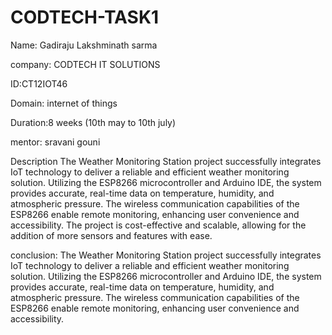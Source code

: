 # CODTECH-TASK1
Name: Gadiraju Lakshminath sarma

company: CODTECH IT SOLUTIONS 

ID:CT12IOT46

Domain: internet of things

Duration:8 weeks (10th may to 10th july)

mentor: sravani gouni

Description The Weather Monitoring Station project successfully integrates IoT technology to deliver a reliable and efficient weather monitoring solution. Utilizing the ESP8266 microcontroller and Arduino IDE, the system provides accurate, real-time data on temperature, humidity, and atmospheric pressure. The wireless communication capabilities of the ESP8266 enable remote monitoring, enhancing user convenience and accessibility. The project is cost-effective and scalable, allowing for the addition of more sensors and features with ease.

conclusion: The Weather Monitoring Station project successfully integrates IoT technology to deliver a reliable and efficient weather monitoring solution. Utilizing the ESP8266 microcontroller and Arduino IDE, the system provides accurate, real-time data on temperature, humidity, and atmospheric pressure. The wireless communication capabilities of the ESP8266 enable remote monitoring, enhancing user convenience and accessibility.
